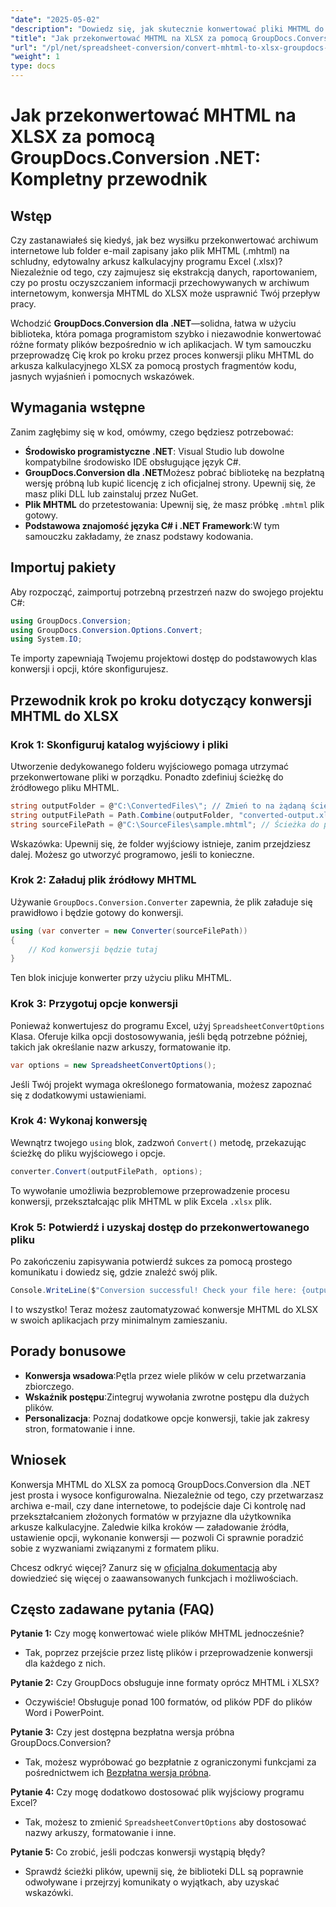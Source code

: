 ```yaml
---
"date": "2025-05-02"
"description": "Dowiedz się, jak skutecznie konwertować pliki MHTML do formatu XLSX programu Excel przy użyciu GroupDocs.Conversion .NET. Postępuj zgodnie z tym kompleksowym przewodnikiem, aby uzyskać instrukcje krok po kroku i najlepsze praktyki."
"title": "Jak przekonwertować MHTML na XLSX za pomocą GroupDocs.Conversion .NET&#58; Kompletny przewodnik"
"url": "/pl/net/spreadsheet-conversion/convert-mhtml-to-xlsx-groupdocs-net/"
"weight": 1
type: docs
---
```

# Jak przekonwertować MHTML na XLSX za pomocą GroupDocs.Conversion .NET: Kompletny przewodnik

## Wstęp

Czy zastanawiałeś się kiedyś, jak bez wysiłku przekonwertować archiwum internetowe lub folder e-mail zapisany jako plik MHTML (.mhtml) na schludny, edytowalny arkusz kalkulacyjny programu Excel (.xlsx)? Niezależnie od tego, czy zajmujesz się ekstrakcją danych, raportowaniem, czy po prostu oczyszczaniem informacji przechowywanych w archiwum internetowym, konwersja MHTML do XLSX może usprawnić Twój przepływ pracy.

Wchodzić **GroupDocs.Conversion dla .NET**—solidna, łatwa w użyciu biblioteka, która pomaga programistom szybko i niezawodnie konwertować różne formaty plików bezpośrednio w ich aplikacjach. W tym samouczku przeprowadzę Cię krok po kroku przez proces konwersji pliku MHTML do arkusza kalkulacyjnego XLSX za pomocą prostych fragmentów kodu, jasnych wyjaśnień i pomocnych wskazówek.


## Wymagania wstępne

Zanim zagłębimy się w kod, omówmy, czego będziesz potrzebować:

- **Środowisko programistyczne .NET**: Visual Studio lub dowolne kompatybilne środowisko IDE obsługujące język C#.
- **GroupDocs.Conversion dla .NET**Możesz pobrać bibliotekę na bezpłatną wersję próbną lub kupić licencję z ich oficjalnej strony. Upewnij się, że masz pliki DLL lub zainstaluj przez NuGet.
- **Plik MHTML** do przetestowania: Upewnij się, że masz próbkę `.mhtml` plik gotowy.
- **Podstawowa znajomość języka C# i .NET Framework**:W tym samouczku zakładamy, że znasz podstawy kodowania.


## Importuj pakiety

Aby rozpocząć, zaimportuj potrzebną przestrzeń nazw do swojego projektu C#:

```csharp
using GroupDocs.Conversion;
using GroupDocs.Conversion.Options.Convert;
using System.IO;
```

Te importy zapewniają Twojemu projektowi dostęp do podstawowych klas konwersji i opcji, które skonfigurujesz.


## Przewodnik krok po kroku dotyczący konwersji MHTML do XLSX

### Krok 1: Skonfiguruj katalog wyjściowy i pliki

Utworzenie dedykowanego folderu wyjściowego pomaga utrzymać przekonwertowane pliki w porządku. Ponadto zdefiniuj ścieżkę do źródłowego pliku MHTML.

```csharp
string outputFolder = @"C:\ConvertedFiles\"; // Zmień to na żądaną ścieżkę wyjściową
string outputFilePath = Path.Combine(outputFolder, "converted-output.xlsx");
string sourceFilePath = @"C:\SourceFiles\sample.mhtml"; // Ścieżka do pliku źródłowego MHTML
```

Wskazówka: Upewnij się, że folder wyjściowy istnieje, zanim przejdziesz dalej. Możesz go utworzyć programowo, jeśli to konieczne.


### Krok 2: Załaduj plik źródłowy MHTML

Używanie `GroupDocs.Conversion.Converter` zapewnia, że plik załaduje się prawidłowo i będzie gotowy do konwersji.

```csharp
using (var converter = new Converter(sourceFilePath))
{
    // Kod konwersji będzie tutaj
}
```

Ten blok inicjuje konwerter przy użyciu pliku MHTML.


### Krok 3: Przygotuj opcje konwersji

Ponieważ konwertujesz do programu Excel, użyj `SpreadsheetConvertOptions` Klasa. Oferuje kilka opcji dostosowywania, jeśli będą potrzebne później, takich jak określanie nazw arkuszy, formatowanie itp.

```csharp
var options = new SpreadsheetConvertOptions();
```

Jeśli Twój projekt wymaga określonego formatowania, możesz zapoznać się z dodatkowymi ustawieniami.


### Krok 4: Wykonaj konwersję

Wewnątrz twojego `using` blok, zadzwoń `Convert()` metodę, przekazując ścieżkę do pliku wyjściowego i opcje.

```csharp
converter.Convert(outputFilePath, options);
```

To wywołanie umożliwia bezproblemowe przeprowadzenie procesu konwersji, przekształcając plik MHTML w plik Excela `.xlsx` plik.


### Krok 5: Potwierdź i uzyskaj dostęp do przekonwertowanego pliku

Po zakończeniu zapisywania potwierdź sukces za pomocą prostego komunikatu i dowiedz się, gdzie znaleźć swój plik.

```csharp
Console.WriteLine($"Conversion successful! Check your file here: {outputFilePath}");
```

I to wszystko! Teraz możesz zautomatyzować konwersje MHTML do XLSX w swoich aplikacjach przy minimalnym zamieszaniu.


## Porady bonusowe

- **Konwersja wsadowa**:Pętla przez wiele plików w celu przetwarzania zbiorczego.
- **Wskaźnik postępu**:Zintegruj wywołania zwrotne postępu dla dużych plików.
- **Personalizacja**: Poznaj dodatkowe opcje konwersji, takie jak zakresy stron, formatowanie i inne.


## Wniosek

Konwersja MHTML do XLSX za pomocą GroupDocs.Conversion dla .NET jest prosta i wysoce konfigurowalna. Niezależnie od tego, czy przetwarzasz archiwa e-mail, czy dane internetowe, to podejście daje Ci kontrolę nad przekształcaniem złożonych formatów w przyjazne dla użytkownika arkusze kalkulacyjne. Zaledwie kilka kroków — załadowanie źródła, ustawienie opcji, wykonanie konwersji — pozwoli Ci sprawnie poradzić sobie z wyzwaniami związanymi z formatem pliku.

Chcesz odkryć więcej? Zanurz się w [oficjalna dokumentacja](https://docs.groupdocs.com/conversion/net/) aby dowiedzieć się więcej o zaawansowanych funkcjach i możliwościach.


## Często zadawane pytania (FAQ)

**Pytanie 1:** Czy mogę konwertować wiele plików MHTML jednocześnie?  

- Tak, poprzez przejście przez listę plików i przeprowadzenie konwersji dla każdego z nich.

**Pytanie 2:** Czy GroupDocs obsługuje inne formaty oprócz MHTML i XLSX?  

- Oczywiście! Obsługuje ponad 100 formatów, od plików PDF do plików Word i PowerPoint.

**Pytanie 3:** Czy jest dostępna bezpłatna wersja próbna GroupDocs.Conversion?  

- Tak, możesz wypróbować go bezpłatnie z ograniczonymi funkcjami za pośrednictwem ich [Bezpłatna wersja próbna](https://releases.groupdocs.com/conversion/net/).

**Pytanie 4:** Czy mogę dodatkowo dostosować plik wyjściowy programu Excel?  

- Tak, możesz to zmienić `SpreadsheetConvertOptions` aby dostosować nazwy arkuszy, formatowanie i inne.

**Pytanie 5:** Co zrobić, jeśli podczas konwersji wystąpią błędy?  

- Sprawdź ścieżki plików, upewnij się, że biblioteki DLL są poprawnie odwoływane i przejrzyj komunikaty o wyjątkach, aby uzyskać wskazówki.